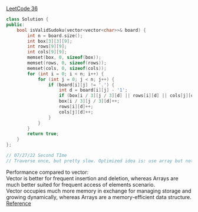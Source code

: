 [LeetCode 36](https://leetcode.com/problems/valid-sudoku/)

```cpp
class Solution {
public:
    bool isValidSudoku(vector<vector<char>>& board) {
        int n = board.size();
        int box[3][3][9];
        int rows[9][9];
        int cols[9][9];
        memset(box, 0, sizeof(box));
        memset(rows, 0, sizeof(rows));
        memset(cols, 0, sizeof(cols));
        for (int i = 0; i < n; i++) {
            for (int j = 0; j < n; j++) {
                if (board[i][j] != '.') {
                    int d = board[i][j] - '1';
                    if (box[i / 3][j / 3][d] || rows[i][d] || cols[j][d]) return false;
                    box[i / 3][j / 3][d]++;
                    rows[i][d]++;
                    cols[j][d]++;
                }
            }
        }
        return true;
    }
};

// 07/27/22 Second TIme
// Traverse once, but pretty slow. Optimized idea is: use array but not vector, and use array but not hash set
```

Performance compared to vector:  
Vector is better for frequent insertion and deletion, whereas Arrays are much better suited for frequent access of elements scenario.  
Vector occupies much more memory in exchange for managing storage and growing dynamically, whereas Arrays are a memory-efficient data structure.  
[Reference](https://www.educba.com/c-plus-plus-vector-vs-array/)
